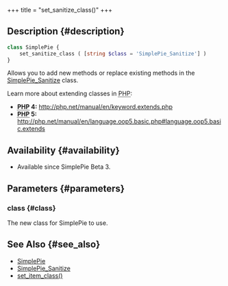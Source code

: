 +++
title = "set_sanitize_class()"
+++

## Description {#description}

```php
class SimplePie {
    set_sanitize_class ( [string $class = 'SimplePie_Sanitize'] )
}
```

Allows you to add new methods or replace existing methods in the [SimplePie_Sanitize](@/wiki/reference/simplepie_sanitize/_index.md) class.

Learn more about extending classes in <abbr title="Hypertext Preprocessor">PHP</abbr>:

- **<abbr title="Hypertext Preprocessor">PHP</abbr> 4:** <http://php.net/manual/en/keyword.extends.php>
- **<abbr title="Hypertext Preprocessor">PHP</abbr> 5:** <http://php.net/manual/en/language.oop5.basic.php#language.oop5.basic.extends>

## Availability {#availability}

- Available since SimplePie Beta 3.

## Parameters {#parameters}

### class {#class}

The new class for SimplePie to use.

## See Also {#see_also}

- [SimplePie](@/wiki/reference/simplepie/_index.md)
- [SimplePie_Sanitize](@/wiki/reference/simplepie_sanitize/_index.md)
- [set_item_class()](@/wiki/reference/simplepie/set_item_class.md)
